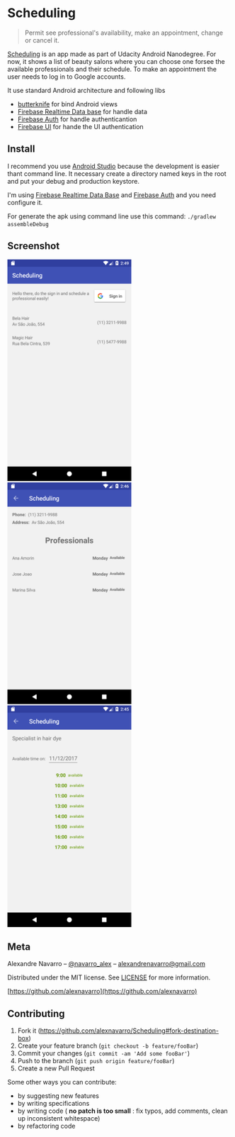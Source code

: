 # Scheduling

> Permit see professional's availability, make an appointment, change or cancel it.

[Scheduling](https://github.com/alexnavarro/Scheduling)  is an app  made as part of Udacity Android Nanodegree. For now, it shows a list of beauty salons where you can choose one forsee the available professionals and their schedule. To make an appointment the user needs to log in to Google accounts.

It use standard Android architecture and following libs
* [butterknife](https://github.com/JakeWharton/butterknife) for bind Android views
* [Firebase Realtime Data base](https://firebase.google.com/docs/database) for handle data
* [Firebase Auth](https://firebase.google.com/docs/auth) for handle authenticantion
* [Firebase UI](https://github.com/firebase/FirebaseUI-Android) for hande the UI authentication

## Install

I recommend you use [Android Studio](https://developer.android.com/studio/index.html) because the development is easier thant command line. It necessary create a directory named keys in the root and put your debug and production keystore. 

I'm using [Firebase Realtime Data Base](https://firebase.google.com/products/database/) and [Firebase Auth](https://firebase.google.com/docs/auth/) and you need configure it.

For generate the apk using command line use this command: `./gradlew assembleDebug`

## Screenshot
<img src="/screenshots/device-2017-12-10-124952.png" width="280" height="500"> <img src="/screenshots/device-2017-12-10-124617.png" width="280" height="500"> <img src="/screenshots/device-2017-12-10-124603.png" width="280" height="500">

## Meta

Alexandre Navarro – [@navarro_alex](https://twitter.com/navarro_alex) – alexandrenavarro@gmail.com

Distributed under the MIT license. See [LICENSE](LICENSE) for more information.

[https://github.com/alexnavarro](https://github.com/alexnavarro)

## Contributing

1. Fork it (<https://github.com/alexnavarro/Scheduling#fork-destination-box>)
2. Create your feature branch (`git checkout -b feature/fooBar`)
3. Commit your changes (`git commit -am 'Add some fooBar'`)
4. Push to the branch (`git push origin feature/fooBar`)
5. Create a new Pull Request

Some other ways you can contribute:
* by suggesting new features
* by writing specifications
* by writing code ( **no patch is too small** : fix typos, add comments, clean up inconsistent whitespace)
* by refactoring code
